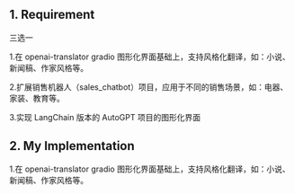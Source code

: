 ## 1. Requirement

三选一

1.在 openai-translator gradio 图形化界面基础上，支持风格化翻译，如：小说、新闻稿、作家风格等。

2.扩展销售机器人（sales_chatbot）项目，应用于不同的销售场景，如：电器、家装、教育等。

3.实现 LangChain 版本的 AutoGPT 项目的图形化界面





## 2. My Implementation

1.在 openai-translator gradio 图形化界面基础上，支持风格化翻译，如：小说、新闻稿、作家风格等。